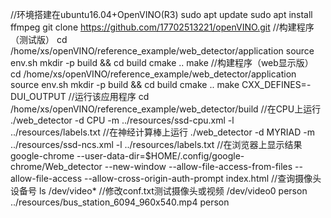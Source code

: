 //环境搭建在ubuntu16.04+OpenVINO(R3)
sudo apt update
sudo apt install ffmpeg
git clone https://github.com/17702513221/openVINO.git
//构建程序（测试版）
cd /home/xs/openVINO/reference_example/web_detector/application
source env.sh
mkdir -p build && cd build
cmake ..
make
//构建程序（web显示版）
cd /home/xs/openVINO/reference_example/web_detector/application
source env.sh
mkdir -p build && cd build
cmake ..
make CXX_DEFINES=-DUI_OUTPUT
//运行该应用程序
cd /home/xs/openVINO/reference_example/web_detector/build
//在CPU上运行
./web_detector -d CPU -m ../resources/ssd-cpu.xml -l ../resources/labels.txt
//在神经计算棒上运行
./web_detector -d MYRIAD -m ../resources/ssd-ncs.xml -l ../resources/labels.txt
//在浏览器上显示结果
google-chrome  --user-data-dir=$HOME/.config/google-chrome/Web_detector --new-window --allow-file-access-from-files --allow-file-access --allow-cross-origin-auth-prompt index.html
//查询摄像头设备号
ls /dev/video*
//修改conf.txt测试摄像头或视频
/dev/video0 person
../resources/bus_station_6094_960x540.mp4 person
